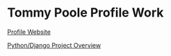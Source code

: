# Tommy Poole Profile Work
<a href="http://raybotconsulting.com/">Profile Website</a>

<a href="https://docs.google.com/document/d/1LKTeLixv5Wj1Bb_p9LrSbbavFSPPdCDtQ1IpF1PGEyE/edit?usp=sharing"> Python/Django Project Overview  </a>
